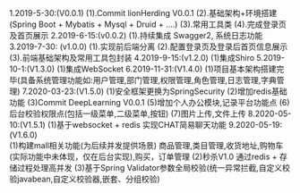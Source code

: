 1.2019-5-30:(V0.0.1) 
    (1).Commit lionHerding V0.0.1 
    (2).基础架构+环境搭建(Spring Boot + Mybatis + Mysql + Druid + ....)
    (3).常用工具类
    (4).完成登录页及首页展示
2.2019-6-15:(v0.0.2) 
    (1).持续集成 Swagger2, 系统日志功能
3.2019-7-30: (v1.0.0)
    (1).实现前后端分离
    (2).配置登录页及登录后首页信息展示
    (3).前端基础架构及常用工具包封装
4.2019-9-15:(v1.2.0)
    (1)集成Shiro
5.2019-10-1:(V1.3.0)
    (1)集成WebSocket
6.2019-11-31:(V1.4.0)
    (1)项目基本架构搭建完毕(具备系统管理功能如:用户管理,部门管理,权限管理,角色管理,日志管理,字典管理)
7.2020-03-23:(V1.5.0)
    (1)安全框架更换为SpringSecurity
    (2)增加redis基础功能
    (3)Commit DeepLearning V0.0.1
    (5)增加个人办公模块,记录平台功能点
    (6)后台校验权限点(包括一级菜单,二级菜单,按钮)
    (7)图片上传,文件上传
8.2020-05-10:(V1.5.1)
    (1)基于websocket + redis 实现CHAT简易聊天功能
9.2020-05-19:(V1.6.0)    
    (1)构建mall相关功能(为后续并发提供场景)
        商品管理,类目管理,收货地址,购物车(实际功能中未体现，仅在后台实现),购买，订单管理
    (2)秒杀V1.0 通过redis + 存储过程处理高并发
    (3)基于Spring Validator参数全局校验(统一异常拦截,自定义校验javabean,自定义校验器,嵌套、分组校验)

